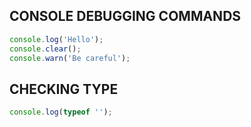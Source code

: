 ## CONSOLE DEBUGGING COMMANDS

```js
console.log('Hello');
console.clear();
console.warn('Be careful');
```

## CHECKING TYPE

```js
console.log(typeof '');
```